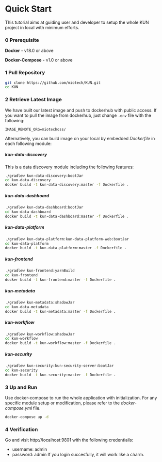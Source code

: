 # Quick Start

This tutorial aims at guiding user and developer to setup the whole KUN project in local with minimum efforts. 

### 0 Prerequisite
**Docker**  -  v18.0 or above

**Docker-Compose** -  v1.0 or above

### 1 Pull Repository
``` bash
git clone https://github.com/miotech/KUN.git
cd KUN
```

### 2 Retrieve Latest Image
We have built our latest image and push to dockerhub with public access. If you want to pull the image from dockerhub, just change `.env` file with the following:
```
IMAGE_REMOTE_ORG=miotechoss/ 
```
Alternatively, you can build image on your local by embedded *Dockerfile* in each following module:
#####  kun-data-discovery
This is a data discovery module including the following features:

```bash
./gradlew kun-data-discovery:bootJar
cd kun-data-discovery
docker build -t kun-data-discovery:master -f Dockerfile .
```

#####  kun-data-dashboard
```bash
./gradlew kun-data-dashboard:bootJar
cd kun-data-dashboard
docker build -t kun-data-dashboard:master -f Dockerfile .
```
#####  kun-data-platform
```bash
./gradlew kun-data-platform:kun-data-platform-web:bootJar
cd kun-data-platform
docker build -t kun-data-platform:master -f Dockerfile .
```
#####  kun-frontend
```bash
./gradlew kun-frontend:yarnBuild
cd kun-frontend
docker build -t kun-frontend:master -f Dockerfile .
```
#####  kun-metadata
```bash
./gradlew kun-metadata:shadowJar
cd kun-data-metadata
docker build -t kun-metadata:master -f Dockerfile .
```
#####  kun-workflow
```bash
./gradlew kun-workflow:shadowJar
cd kun-workflow
docker build -t kun-workflow:master -f Dockerfile .
```
#####  kun-security
```bash
./gradlew kun-security:kun-security-server:bootJar
cd kun-security
docker build -t kun-security:master -f Dockerfile .
```

### 3 Up and Run
Use docker-compose to run the whole application with initialization. For any specific module setup or modification, please refer to the *docker-compose.yml* file.
```bash
docker-compose up -d
```

### 4 Verification
Go and visit http://localhost:9801 with the following credentiails:
 - username: admin
 - password: admin
If you login succesfully, it will work like a charm.

